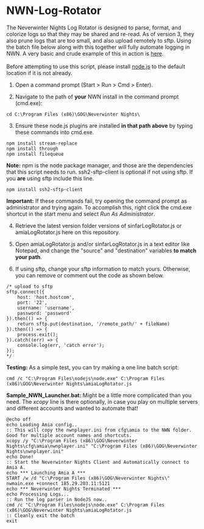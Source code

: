 # NWN-Log-Rotator
The Neverwinter Nights Log Rotator is designed to parse, format, and colorize logs so that they may be shared and re-read. As of version 3, they also prune logs that are too small, and also upload remotely to sftp. Using the batch file below along with this together will fully automate logging in NWN. A very basic and crude example of this in action is <a href="http://htmlpreview.github.io/?https://github.com/Mystique5022/NWN-Log-Rotator/blob/master/latest/v3/NWNLog_2016_08_26_001006.html" target="_blank">here</a>.
<br />
<br />
Before attempting to use this script, please install <a href="https://nodejs.org/en/">node.js</a> to the default location if it is not already. <br />

1) Open a command prompt (Start > Run > Cmd > Enter).

2) Navigate to the path of **your** NWN install in the command prompt (cmd.exe):
```
cd C:\Program Files (x86)\GOG\Neverwinter Nights\
```

3) Ensure these node.js plugins are installed **in that path above** by typing these commands into cmd.exe.

```
npm install stream-replace
npm install through
npm install filequeue 
```

**Note:** npm is the node package manager, and those are the dependencies that this script needs to run. ssh2-sftp-client is optional if not using sftp. If you **are** using sftp include this line.
```
npm install ssh2-sftp-client
```

**Important:** If these commands fail, try opening the command prompt as administrator and trying again. To accomplish this, right click the cmd.exe shortcut in the start menu and select *Run As Administrator*.

4) Retrieve the latest version folder versions of sinfarLogRotator.js or amiaLogRotator.js here on this repository.

5) Open amiaLogRotator.js and/or sinfarLogRotator.js in a text editor like Notepad, and change the "source" and "destination" variables **to match your path**.

6) If using sftp, change your sftp information to match yours. Otherwise, you can remove or comment out the code as shown below.
```
/* upload to sftp 
sftp.connect({
	host: 'host.hostcom',
	port: '22',
	username: 'username',
	password: 'password'
}).then(() => {
	return sftp.put(destination, '/remote_path/' + fileName)
}).then(() => {
	process.exit();	
}).catch((err) => {
	console.log(err, 'catch error');
});
*/
```

**Testing:** As a simple test, you can try making a one line batch script:
```batch
cmd /c "C:\Program Files\nodejs\node.exe" C:\Program Files (x86)\GOG\Neverwinter Nights\amiaLogRotator.js
```

**Sample_NWN_Launcher.bat:** Might be a little more complicated than you need. The *xcopy* line is there optionally, in case you play on multiple servers and different accounts and wanted to automate that!
```batch
@echo off
echo Loading Amia config..
:: This will copy the nwnplayer.ini from cfg\amia to the NWN folder. Good for multiple account names and shortcuts.
xcopy /y "C:\Program Files (x86)\GOG\Neverwinter Nights\cfg\amia\nwnplayer.ini" "C:\Program Files (x86)\GOG\Neverwinter Nights\nwnplayer.ini"
echo Done!
:: Start the Neverwinter Nights Client and Automatically connect to Amia A.
echo *** Launching Amia A ***
START /w /d "C:\Program Files (x86)\GOG\Neverwinter Nights\" nwmain.exe +connect 185.29.203.11:5121
echo *** Neverwinter Nights Terminated ***
echo Processing Logs...
:: Run the log parser in NodeJS now..
cmd /c "C:\Program Files\nodejs\node.exe" C:\Program Files (x86)\GOG\Neverwinter Nights\amiaLogRotator.js
:: Cleanly exit the batch
exit
```